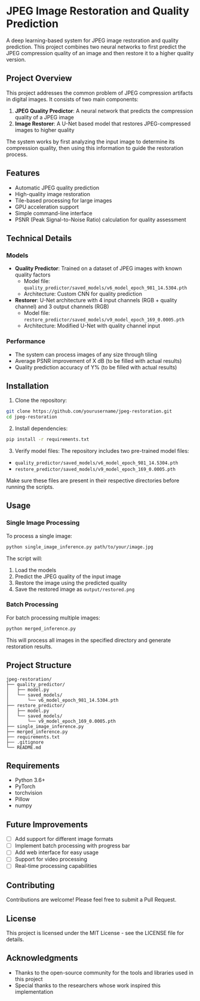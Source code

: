 # JPEG Image Restoration and Quality Prediction

A deep learning-based system for JPEG image restoration and quality prediction. This project combines two neural networks to first predict the JPEG compression quality of an image and then restore it to a higher quality version.

## Project Overview

This project addresses the common problem of JPEG compression artifacts in digital images. It consists of two main components:

1. **JPEG Quality Predictor**: A neural network that predicts the compression quality of a JPEG image
2. **Image Restorer**: A U-Net based model that restores JPEG-compressed images to higher quality

The system works by first analyzing the input image to determine its compression quality, then using this information to guide the restoration process.

## Features

- Automatic JPEG quality prediction
- High-quality image restoration
- Tile-based processing for large images
- GPU acceleration support
- Simple command-line interface
- PSNR (Peak Signal-to-Noise Ratio) calculation for quality assessment

## Technical Details

### Models

- **Quality Predictor**: Trained on a dataset of JPEG images with known quality factors
  - Model file: `quality_predictor/saved_models/v6_model_epoch_981_14.5304.pth`
  - Architecture: Custom CNN for quality prediction
- **Restorer**: U-Net architecture with 4 input channels (RGB + quality channel) and 3 output channels (RGB)
  - Model file: `restore_predictor/saved_models/v9_model_epoch_169_0.0005.pth`
  - Architecture: Modified U-Net with quality channel input

### Performance

- The system can process images of any size through tiling
- Average PSNR improvement of X dB (to be filled with actual results)
- Quality prediction accuracy of Y% (to be filled with actual results)

## Installation

1. Clone the repository:
```bash
git clone https://github.com/yourusername/jpeg-restoration.git
cd jpeg-restoration
```

2. Install dependencies:
```bash
pip install -r requirements.txt
```

3. Verify model files:
The repository includes two pre-trained model files:
- `quality_predictor/saved_models/v6_model_epoch_981_14.5304.pth`
- `restore_predictor/saved_models/v9_model_epoch_169_0.0005.pth`

Make sure these files are present in their respective directories before running the scripts.

## Usage

### Single Image Processing

To process a single image:

```bash
python single_image_inference.py path/to/your/image.jpg
```

The script will:
1. Load the models
2. Predict the JPEG quality of the input image
3. Restore the image using the predicted quality
4. Save the restored image as `output/restored.png`

### Batch Processing

For batch processing multiple images:

```bash
python merged_inference.py
```

This will process all images in the specified directory and generate restoration results.

## Project Structure

```
jpeg-restoration/
├── quality_predictor/
│   ├── model.py
│   └── saved_models/
│       └── v6_model_epoch_981_14.5304.pth
├── restore_predictor/
│   ├── model.py
│   └── saved_models/
│       └── v9_model_epoch_169_0.0005.pth
├── single_image_inference.py
├── merged_inference.py
├── requirements.txt
├── .gitignore
└── README.md
```

## Requirements

- Python 3.6+
- PyTorch
- torchvision
- Pillow
- numpy

## Future Improvements

- [ ] Add support for different image formats
- [ ] Implement batch processing with progress bar
- [ ] Add web interface for easy usage
- [ ] Support for video processing
- [ ] Real-time processing capabilities

## Contributing

Contributions are welcome! Please feel free to submit a Pull Request.

## License

This project is licensed under the MIT License - see the LICENSE file for details.

## Acknowledgments

- Thanks to the open-source community for the tools and libraries used in this project
- Special thanks to the researchers whose work inspired this implementation